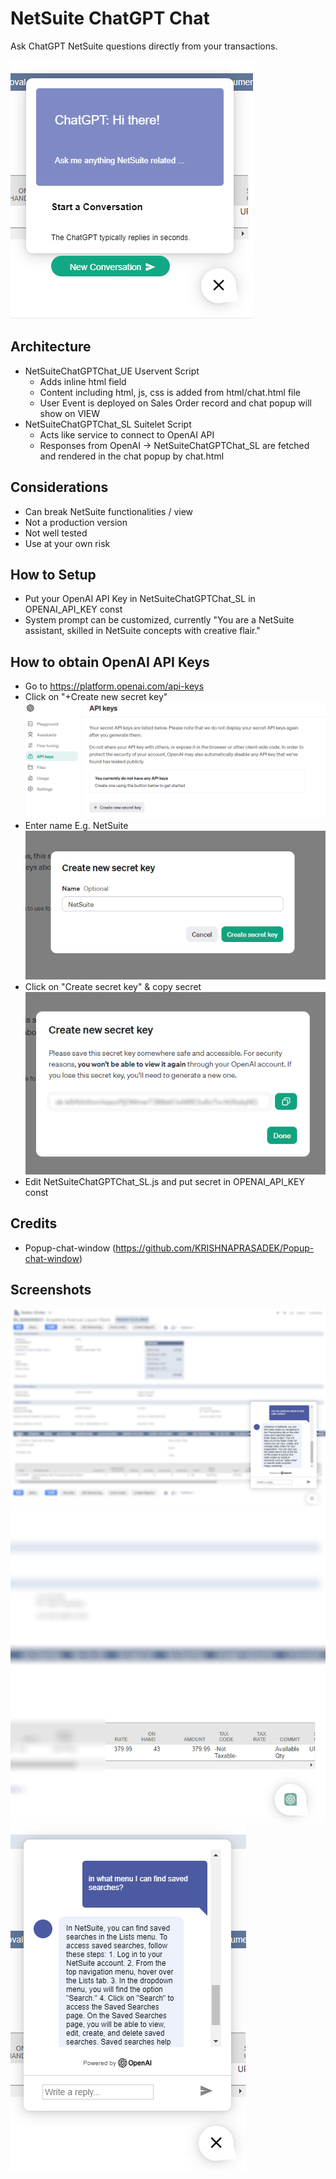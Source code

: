 # NetSuite ChatGPT Chat
Ask ChatGPT NetSuite questions directly from your transactions.

![App Screenshot](screenshots/screenshot1.png)

## Architecture
- NetSuiteChatGPTChat_UE Uservent Script
  - Adds inline html field
  - Content including html, js, css is added from html/chat.html file
  - User Event is deployed on Sales Order record and chat popup will show on VIEW
- NetSuiteChatGPTChat_SL Suitelet Script
  - Acts like service to connect to OpenAI API
  - Responses from OpenAI -> NetSuiteChatGPTChat_SL are fetched and rendered in the chat popup by chat.html

## Considerations
- Can break NetSuite functionalities / view
- Not a production version
- Not well tested
- Use at your own risk

## How to Setup
- Put your OpenAI API Key in NetSuiteChatGPTChat_SL in OPENAI_API_KEY const
- System prompt can be customized, currently "You are a NetSuite assistant, skilled in NetSuite concepts with creative flair."

## How to obtain OpenAI API Keys
- Go to https://platform.openai.com/api-keys
- Click on "+Create new secret key"
![App Screenshot](screenshots/screenshot5.png)
- Enter name E.g. NetSuite
![App Screenshot](screenshots/screenshot6.png)
- Click on "Create secret key" & copy secret
![App Screenshot](screenshots/screenshot7.png)
- Edit NetSuiteChatGPTChat_SL.js and put secret in OPENAI_API_KEY const

## Credits
- Popup-chat-window (https://github.com/KRISHNAPRASADEK/Popup-chat-window)

## Screenshots

![App Screenshot](screenshots/screenshot3.png)
![App Screenshot](screenshots/screenshot4.png)
![App Screenshot](screenshots/screenshot2.png)
